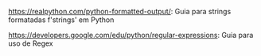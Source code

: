 https://realpython.com/python-formatted-output/: Guia para strings formatadas f'strings' em Python

https://developers.google.com/edu/python/regular-expressions: Guia para uso de Regex
